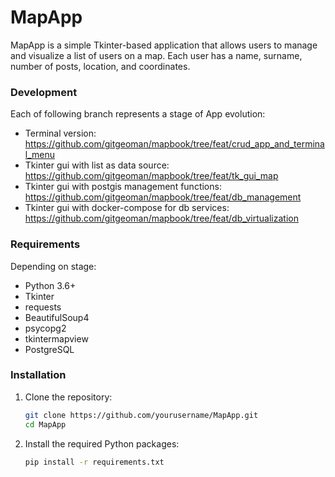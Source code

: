 # MapApp

MapApp is a simple Tkinter-based application that allows users to manage and visualize a list of users on a map. Each user has a name, surname, number of posts, location, and coordinates.


### Development 
Each of following branch represents a stage of App evolution:
- Terminal version: https://github.com/gitgeoman/mapbook/tree/feat/crud_app_and_terminal_menu
- Tkinter gui with list as data source: https://github.com/gitgeoman/mapbook/tree/feat/tk_gui_map
- Tkinter gui with postgis management functions: https://github.com/gitgeoman/mapbook/tree/feat/db_management
- Tkinter gui with docker-compose for db services: https://github.com/gitgeoman/mapbook/tree/feat/db_virtualization


### Requirements 
Depending on stage:
- Python 3.6+
- Tkinter
- requests
- BeautifulSoup4
- psycopg2
- tkintermapview
- PostgreSQL



### Installation

1. Clone the repository:

    ```sh
    git clone https://github.com/yourusername/MapApp.git
    cd MapApp
    ```

2. Install the required Python packages:

    ```sh
    pip install -r requirements.txt
    ```
